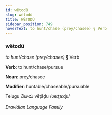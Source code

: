 ```yaml
---
id: wëtodü
slug: wëtodü
title: WËTODÜ
sidebar_position: 749
hoverText: to hunt/chase (prey/chasee) § Verb
---
```


### wëtodü

*to hunt/chase (prey/chasee)* **§** Verb

**Verb**: to hunt/chase/pursue

**Noun**: prey/chasee

**Modifier**: huntable/chaseable/pursuable

Telugu వేటాడు vēṭāḍu /ʋeːʈaːɖu/

*Dravidian Language Family*